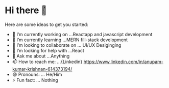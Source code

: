 # Hi there 👋

Here are some ideas to get you started:

- 🔭 I’m currently working on ...Reactapp and javascript development
- 🌱 I’m currently learning ...MERN fill-stack development
- 👯 I’m looking to collaborate on ... UI/UX Desiginging 
- 🤔 I’m looking for help with ...React
- 💬 Ask me about ...Anything
- 📫 How to reach me: ...{Linkedin} https://www.linkedin.com/in/anupam-kumar-krishnan-614373194/
- 😄 Pronouns: ... He/Him
- ⚡ Fun fact: ... Nothing

